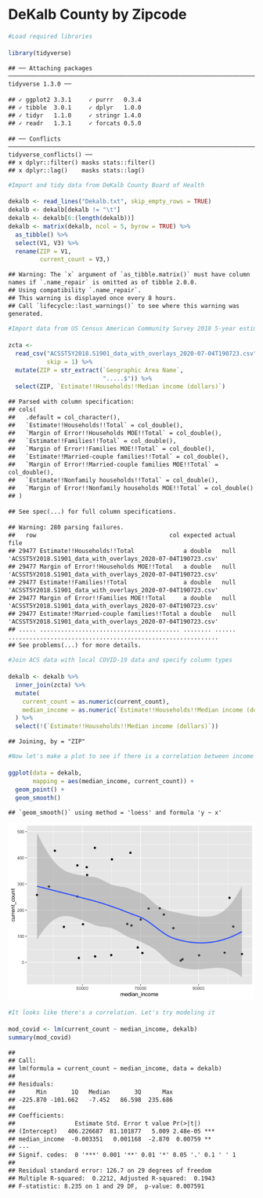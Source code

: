 DeKalb County by Zipcode
================

``` r
#Load required libraries

library(tidyverse)
```

    ## ── Attaching packages ─────────────────────────────────────────────────────────────────────────────── tidyverse 1.3.0 ──

    ## ✓ ggplot2 3.3.1     ✓ purrr   0.3.4
    ## ✓ tibble  3.0.1     ✓ dplyr   1.0.0
    ## ✓ tidyr   1.1.0     ✓ stringr 1.4.0
    ## ✓ readr   1.3.1     ✓ forcats 0.5.0

    ## ── Conflicts ────────────────────────────────────────────────────────────────────────────────── tidyverse_conflicts() ──
    ## x dplyr::filter() masks stats::filter()
    ## x dplyr::lag()    masks stats::lag()

``` r
#Import and tidy data from DeKalb County Board of Health

dekalb <- read_lines("Dekalb.txt", skip_empty_rows = TRUE)
dekalb <- dekalb[dekalb != "\t"]
dekalb <- dekalb[6:(length(dekalb))]
dekalb <- matrix(dekalb, ncol = 5, byrow = TRUE) %>%
  as_tibble() %>%
  select(V1, V3) %>%
  rename(ZIP = V1,
         current_count = V3,)
```

    ## Warning: The `x` argument of `as_tibble.matrix()` must have column names if `.name_repair` is omitted as of tibble 2.0.0.
    ## Using compatibility `.name_repair`.
    ## This warning is displayed once every 8 hours.
    ## Call `lifecycle::last_warnings()` to see where this warning was generated.

``` r
#Import data from US Census American Community Survey 2018 5-year estimate

zcta <-
  read_csv("ACSST5Y2018.S1901_data_with_overlays_2020-07-04T190723.csv",
           skip = 1) %>%
  mutate(ZIP = str_extract(`Geographic Area Name`,
                           ".....$")) %>%
  select(ZIP, `Estimate!!Households!!Median income (dollars)`)
```

    ## Parsed with column specification:
    ## cols(
    ##   .default = col_character(),
    ##   `Estimate!!Households!!Total` = col_double(),
    ##   `Margin of Error!!Households MOE!!Total` = col_double(),
    ##   `Estimate!!Families!!Total` = col_double(),
    ##   `Margin of Error!!Families MOE!!Total` = col_double(),
    ##   `Estimate!!Married-couple families!!Total` = col_double(),
    ##   `Margin of Error!!Married-couple families MOE!!Total` = col_double(),
    ##   `Estimate!!Nonfamily households!!Total` = col_double(),
    ##   `Margin of Error!!Nonfamily households MOE!!Total` = col_double()
    ## )

    ## See spec(...) for full column specifications.

    ## Warning: 280 parsing failures.
    ##   row                                      col expected actual                                                         file
    ## 29477 Estimate!!Households!!Total              a double   null 'ACSST5Y2018.S1901_data_with_overlays_2020-07-04T190723.csv'
    ## 29477 Margin of Error!!Households MOE!!Total   a double   null 'ACSST5Y2018.S1901_data_with_overlays_2020-07-04T190723.csv'
    ## 29477 Estimate!!Families!!Total                a double   null 'ACSST5Y2018.S1901_data_with_overlays_2020-07-04T190723.csv'
    ## 29477 Margin of Error!!Families MOE!!Total     a double   null 'ACSST5Y2018.S1901_data_with_overlays_2020-07-04T190723.csv'
    ## 29477 Estimate!!Married-couple families!!Total a double   null 'ACSST5Y2018.S1901_data_with_overlays_2020-07-04T190723.csv'
    ## ..... ........................................ ........ ...... ............................................................
    ## See problems(...) for more details.

``` r
#Join ACS data with local COVID-19 data and specify column types

dekalb <- dekalb %>%
  inner_join(zcta) %>%
  mutate(
    current_count = as.numeric(current_count),
    median_income = as.numeric(`Estimate!!Households!!Median income (dollars)`)
  ) %>%
  select(!(`Estimate!!Households!!Median income (dollars)`))
```

    ## Joining, by = "ZIP"

``` r
#Now let's make a plot to see if there is a correlation between income and disease

ggplot(data = dekalb,
       mapping = aes(median_income, current_count)) +
  geom_point() +
  geom_smooth()
```

    ## `geom_smooth()` using method = 'loess' and formula 'y ~ x'

![](DeKalb_by_Zip_files/figure-gfm/unnamed-chunk-2-1.png)<!-- -->

``` r
#It looks like there's a correlation. Let's try modeling it

mod_covid <- lm(current_count ~ median_income, dekalb)
summary(mod_covid)
```

    ## 
    ## Call:
    ## lm(formula = current_count ~ median_income, data = dekalb)
    ## 
    ## Residuals:
    ##      Min       1Q   Median       3Q      Max 
    ## -225.870 -101.662   -7.452   86.598  235.686 
    ## 
    ## Coefficients:
    ##                 Estimate Std. Error t value Pr(>|t|)    
    ## (Intercept)   406.226687  81.101877   5.009 2.48e-05 ***
    ## median_income  -0.003351   0.001168  -2.870  0.00759 ** 
    ## ---
    ## Signif. codes:  0 '***' 0.001 '**' 0.01 '*' 0.05 '.' 0.1 ' ' 1
    ## 
    ## Residual standard error: 126.7 on 29 degrees of freedom
    ## Multiple R-squared:  0.2212, Adjusted R-squared:  0.1943 
    ## F-statistic: 8.235 on 1 and 29 DF,  p-value: 0.007591
